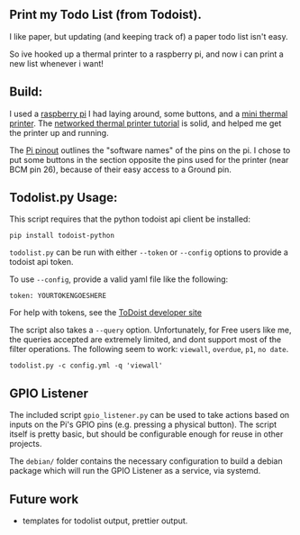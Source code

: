 ## Print my Todo List (from Todoist).

I like paper, but updating (and keeping track of) a paper todo list isn't easy.

So ive hooked up a thermal printer to a raspberry pi, and now i can print a new
list whenever i want!

## Build:

I used a [raspberry pi]() I had laying around, some buttons, and a [mini
thermal printer](https://www.adafruit.com/product/597).
The [networked thermal printer
tutorial](https://learn.adafruit.com/networked-thermal-printer-using-cups-and-raspberry-pi)
is solid, and helped me get the printer up and running.

The [Pi pinout](https://pinout.xyz/) outlines the "software names" of the pins
on the pi. I chose to put some buttons in the section opposite the pins used
for the printer (near BCM pin 26), because of their easy access to a Ground
pin.

## Todolist.py Usage:

This script requires that the python todoist api client be installed:

`pip install todoist-python`

`todolist.py` can be run with either `--token` or `--config` options to provide a todoist api token.

To use `--config`, provide a valid yaml file like the following:

`token: YOURTOKENGOESHERE`

For help with tokens, see the [ToDoist developer
site](https://developer.todoist.com/index.html#authorization)

The script also takes a `--query` option. Unfortunately, for Free users like me,
the queries accepted are extremely limited, and dont support most of the filter
operations. The following seem to work: `viewall`, `overdue`, `p1`, `no date`.

`todolist.py -c config.yml -q 'viewall'`

## GPIO Listener

The included script `gpio_listener.py` can be used to take actions based on
inputs on the Pi's GPIO pins (e.g. pressing a physical button). The script
itself is pretty basic, but should be configurable enough for reuse in other
projects.

The `debian/` folder contains the necessary configuration to build a debian
package which will run the GPIO Listener as a service, via systemd.

## Future work
* templates for todolist output, prettier output.
